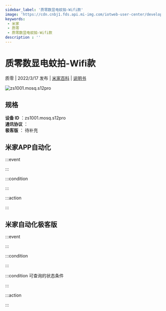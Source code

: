 ```yaml
---
sidebar_label: '质零数显电蚊拍-Wifi款'
image: 'https://cdn.cnbj1.fds.api.mi-img.com/iotweb-user-center/developer_16790479575926KN7ESlu.png?GalaxyAccessKeyId=AKVGLQWBOVIRQ3XLEW&Expires=9223372036854775807&Signature=O4E5Ptv7+32knzJcLjxrdDHUAzk='
keywords: 
 - 米家
 - 质零
 - 质零数显电蚊拍-Wifi款
description : ''
---
```

# 质零数显电蚊拍-Wifi款

质零 | 2022/3/17 发布 | [米家百科](https://home.mi.com/webapp/content/baike/product/index.html?model=zs1001.mosq.s12pro) | [说明书](https://home.mi.com/views/introduction.html?model=zs1001.mosq.s12pro&region=cn)

![zs1001.mosq.s12pro](https://cdn.cnbj1.fds.api.mi-img.com/iotweb-user-center/developer_16790479575926KN7ESlu.png?GalaxyAccessKeyId=AKVGLQWBOVIRQ3XLEW&Expires=9223372036854775807&Signature=O4E5Ptv7+32knzJcLjxrdDHUAzk=)

## 规格  
> 
**设备 ID** ：zs1001.mosq.s12pro  
**通讯协议** ：  
**极客版**  ： 待补充 


## 米家APP自动化  

:::event  

:::

:::condition  

:::

:::action   

:::

## 米家自动化极客版  

:::event  

:::

:::condition  

:::

:::condition 可查询的状态条件  

:::

:::action  

:::

        
